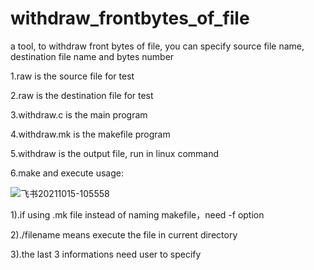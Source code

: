 # withdraw_frontbytes_of_file
a tool, to withdraw front bytes of file, you can specify source file name, destination file name and bytes number

1.raw is the source file for test

2.raw is the destination file for test

3.withdraw.c is the main program

4.withdraw.mk is the makefile program

5.withdraw is the output file, run in linux command

6.make and execute usage:

![飞书20211015-105558](https://user-images.githubusercontent.com/29355190/137425244-c5d08a09-4b09-42a3-97d1-608afb3d567f.png)

1).if using .mk file instead of naming makefile，need -f option

2)./filename means execute the file in current directory

3).the last 3 informations need user to specify
